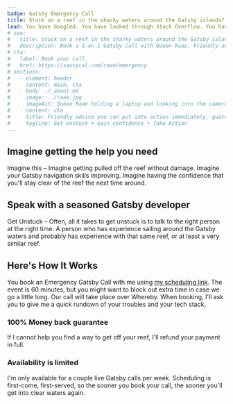 ```yaml
---
badge: Gatsby Emergency Call
title: Stuck on a reef in the sharky waters around the Gatsby islands?
lead: You have Googled. You have looked through Stack Overflow. You have tried to get help in the Gatsby Discord. But you are still stuck on that reef. You are ready to give up! To abandon ship!
# seo:
#   title: Stuck on a reef in the sharky waters around the Gatsby islands?
#   description: Book a 1-on-1 Gatsby Call with Queen Raae. Friendly advice you can put into action immediately, guaranteed!
# cta:
#   label: Book your call
#   href: https://savvycal.com/raae/emergency
# sections:
#   - element: header
#     content: main, cta
#   - body: ./_about.md
#     image: ../raae.jpg
#     imageAlt: Queen Raae holding a laptop and looking into the camera in her signature green dress.
#   - content: cta
#     title: Friendly advice you can put into action immediately, guaranteed.
#     tagline: Get Unstuck • Gain confidence • Take Action
---
```


## Imagine getting the help you need

Imagine this – Imagine getting pulled off the reef without damage. Imagine your Gatsby navigation skills improving. Imagine having the confidence that you'll stay clear of the reef the next time around.

## Speak with a seasoned Gatsby developer

Get Unstuck – Often, all it takes to get unstuck is to talk to the right person at the right time. A person who has experience sailing around the Gatsby waters and probably has experience with that same reef, or at least a very similar reef.

## Here's How It Works

You book an Emergency Gatsby Call with me using [my scheduling link](https://savvycal.com/raae/emergency). The event is 60 minutes, but you might want to block out extra time in case we go a little long. Our call will take place over Whereby. When booking, I'll ask you to give me a quick rundown of your troubles and your tech stack.

### 100% Money back guarantee

If I cannot help you find a way to get off your reef, I'll refund your payment in full.

### Availability is limited

I'm only available for a couple live Gatsby calls per week. Scheduling is first-come, first-served, so the sooner you book your call, the sooner you'll get into clear waters again.

